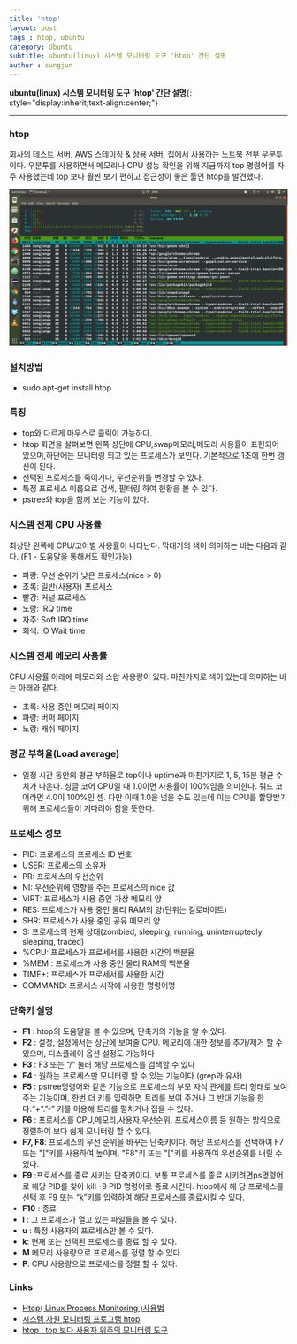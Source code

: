 ```yaml
---
title: 'htop'  
layout: post  
tags : htop, ubuntu
category: Ubuntu
subtitle: ubuntu(linux) 시스템 모니터링 도구 'htop' 간단 설명
author : sungjun
---
```


**ubuntu(linux) 시스템 모니터링 도구 'htop' 간단 설명**{: style="display:inherit;text-align:center;"}

---

### htop
 
회사의 테스트 서버, AWS 스테이징 & 상용 서버, 집에서 사용하는 노트북 전부 우분투이다. 우분투를 사용하면서 메모리나 CPU 성능 확인을 위해 지금까지 top 명령어를 자주 사용했는데 top 보다 훨씬 보기 편하고 접근성이 좋은 툴인 htop를 발견했다.

![htop](/assets/images/usingimages/htop.png)

### 설치방법
- sudo apt-get install htop

### 특징
- top와 다르게 마우스로 클릭이 가능하다.
- htop 화면을 살펴보면 왼쪽 상단에 CPU,swap메모리,메모리 사용률이 표현되어 있으며,하단에는 모니터링 되고 있는 프로세스가 보인다. 기본적으로 1초에 한번 갱신이 된다.
- 선택된 프로세스를 죽이거나, 우선순위를 변경할 수 있다.
- 특정 프로세스 이름으로 검색, 필터링 하여 현황을 볼 수 있다.
- pstree와 top을 함께 보는 기능이 있다.


### 시스템 전체 CPU 사용률
최상단 왼쪽에 CPU/코어별 사용률이 나타난다. 막대기의 색이 의미하는 바는 다음과 같다. (F1 - 도움말을 통해서도 확인가능)
- 파랑: 우선 순위가 낮은 프로세스(nice > 0)
- 초록: 일반(사용자) 프로세스
- 빨강: 커널 프로세스
- 노랑: IRQ time
- 자주: Soft IRQ time
- 회색: IO Wait time

### 시스템 전체 메모리 사용률
CPU 사용률 아래에 메모리와 스왑 사용량이 있다. 마찬가지로 색이 있는데 의미하는 바는 아래와 같다.
- 초록: 사용 중인 메모리 페이지
- 파랑: 버퍼 페이지
- 노랑: 캐쉬 페이지

### 평균 부하율(Load average)
- 일정 시간 동안의 평균 부하율로 top이나 uptime과 마찬가지로 1, 5, 15분 평균 수치가 나온다. 싱글 코어 CPU일 때 1.0이면 사용률이 100%임을 의미한다. 쿼드 코어라면 4.0이 100%인 셈. 다만 이때 1.0을 넘을 수도 있는데 이는 CPU를 할당받기 위해 프로세스들이 기다려야 함을 뜻한다.

### 프로세스 정보
- PID: 프로세스의 프로세스 ID 번호
- USER: 프로세스의 소유자
- PR: 프로세스의 우선순위
- NI: 우선순위에 영향을 주는 프로세스의 nice 값
- VIRT: 프로세스가 사용 중인 가상 메모리 양
- RES: 프로세스가 사용 중인 물리 RAM의 양(단위는 킬로바이트)
- SHR: 프로세스가 사용 중인 공유 메모리 양
- S: 프로세스의 현재 상태(zombied, sleeping, running, uninterruptedly sleeping, traced)
- %CPU: 프로세스가 프로세서를 사용한 시간의 백분율
- %MEM : 프로세스가 사용 중인 물리 RAM의 백분율
- TIME+: 프로세스가 프로세서를 사용한 시간
- COMMAND: 프로세스 시작에 사용한 명령어명

### 단축키 설명
- **F1** : htop의 도움말을 볼 수 있으며, 단축키의 기능을 알 수 있다.
- **F2** : 설정, 설정에서는 상단에 보여줄 CPU. 메모리에 대한 정보를 추가/제거 할 수 있으며, 디스플레이 옵션 설정도 가능하다
- **F3** : F3 또는 “/” 눌러 해당 프로세스를 검색할 수 있다
- **F4** : 원하는 프로세스만 모니터링 할 수 있는 기능이다.(grep과 유사)
- **F5** : pstree명령어와 같은 기능으로 프로세스의 부모 자식 관계를 트리 형태로 보여주는 기능이며, 한번 더 키를 입력하면 트리를 보여 주거나 그 반대 기능을 한다.“+”.”-” 키를 이용해 트리를 펼치거나 접을 수 있다.
- **F6** : 프로세스를 CPU,메모리,사용자,우선순위, 프로세스이름 등 원하는 방식으로 정렬하여 보다 쉽게 모니터링 할 수 있다.
- **F7, F8**: 프로세스의 우선 순위을 바꾸는 단축키이다. 해당 프로세스를 선택하여 F7 또는 "]"키를 사용하여 높이며, "F8"키 또는 "["키를 사용하여 우선순위를 내릴 수 있다.
- **F9** :프로세스를 종료 시키는 단축키이다. 보통 프로세스를 종료 시키려면ps명령어로 해당 PID를 찾아 kill -9 PID 명령어로 종료 시킨다. htop에서 해 당 프로세스를 선택 후 F9 또는 “k”키를 입력하여 해당 프로세스를 종료시킬 수 있다.
- **F10** : 종료  
- **l** : 그 프로세스가 열고 있는 파일들을 볼 수 있다.
- **u** : 특정 사용자의 프로세스만 볼 수 있다.
- **k**: 현재 또는 선택된 프로세스를 종료 할 수 있다.
- **M** 메모리 사용량으로 프로세스를 정렬 할 수 있다.
- **P**: CPU 사용량으로 프로세스를 정렬 할 수 있다.

### Links
- [Htop( Linux Process Monitoring )사용법](http://www.koreaidc.com/bbs/set_view.php?b_name=idcpds&w_no=191)
- [시스템 자원 모니터링 프로그램 htop](http://www.myservlab.com/174)
- [htop : top 보다 사용자 위주의 모니터링 도구](https://www.linux.co.kr/home2/board/subbs/board.php?bo_table=lecture&wr_id=1791)

